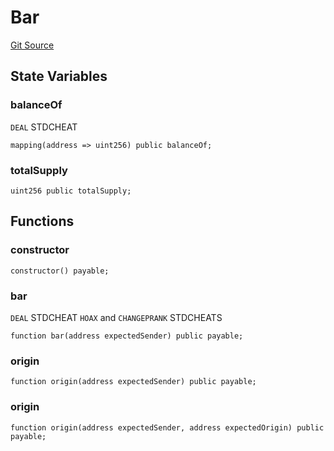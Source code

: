 # Bar
[Git Source](https://github.com/dustinstacy/boncurs/blob/8dd3d6e20d7e085dbf2dccdde2c14001616467cf/lib/forge-std/test/StdCheats.t.sol)


## State Variables
### balanceOf
`DEAL` STDCHEAT


```solidity
mapping(address => uint256) public balanceOf;
```


### totalSupply

```solidity
uint256 public totalSupply;
```


## Functions
### constructor


```solidity
constructor() payable;
```

### bar

`DEAL` STDCHEAT
`HOAX` and `CHANGEPRANK` STDCHEATS


```solidity
function bar(address expectedSender) public payable;
```

### origin


```solidity
function origin(address expectedSender) public payable;
```

### origin


```solidity
function origin(address expectedSender, address expectedOrigin) public payable;
```

